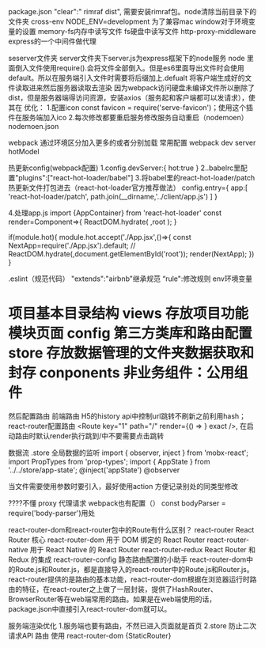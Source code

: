  package.json
 "clear":" rimraf dist", 需要安装rimraf包。node清除当前目录下的文件夹
cross-env NODE_ENV=development  为了兼容mac window对于环境变量的设置
 memory-fs内存中读写文件 fs硬盘中读写文件
http-proxy-middleware express的一个中间件做代理

seserver文件夹
 server文件夹下server.js为express框架下的node服务
 node 里面倒入文件使用require().会将文件全部倒入。但是es6里面导出文件时会使用default。所以在服务端引入文件时需要将后缀加上.defualt
 将客户端生成好的文件读取进来然后服务器读取去渲染
 因为webpack访问硬盘未编译文件所以删除了dist，但是服务器端得访问资源，安装axios（服务起和客户端都可以发请求），使其在
优化：
1.配置icon
const favicon = require('serve-favicon')；使用这个插件在服务端加入ico
2.每次修改都要重启服务修改服务自动重启（nodemoen）nodemoen.json



webpack
通过环境区分加入更多的或者分别加载
常用配置
webpack dev server
hotModel


热更新config(webpack配置)
1.config.devServer:{
    hot:true
}
2..babelrc里配置"plugins":["react-hot-loader/babel"]
3.将babel里的react-hot-loader/patch热更新文件打包进去（react-hot-loader官方推荐做法）
config.entry={
        app:[
            'react-hot-loader/patch',
            path.join(__dirname,'../client/app.js')
        ]
    }

4.处理app.js
import {AppContainer} from 'react-hot-loader'
const render=Component=>{
    ReactDOM.hydrate(
        <AppContainer>
            <Component/>
        </AppContainer>,root
    );
}

if(module.hot){
    module.hot.accept('./App.jsx',()=>{
        const NextApp=require('./App.jsx').default;
        // ReactDOM.hydrate(<NextApp/>,document.getElementById('root'));
        render(NextApp);
    })
}


.eslint（规范代码）
"extends":"airbnb"继承规范
“rule":修改规则
env环境变量



项目基本目录结构
views 存放项目功能模块页面
config 第三方类库和路由配置
store 存放数据管理的文件夹数据获取和封存
conponents 非业务组件：公用组件
===========================
然后配置路由
前端路由   H5的history api中控制url跳转不刷新之前利用hash；
react-router配置路由
 <Route key="1" path="/" render={() => <Redirect to="/" />}  exact />,  在启动路由时默认render执行<Redirect to="/" />跳到/中不要需要点击跳转

数据流
 .store
全局数据的监听
import { observer, inject } from 'mobx-react';
import PropTypes from 'prop-types';
import { AppState } from '../../store/app-state';
@inject('appState') @observer

当文件需要使用参数时要引入，最好使用action 方便记录别处的同类型修改


????不懂
proxy 代理请求 webpack也有配置（）
const bodyParser = require('body-parser')用处 





react-router-dom和react-router包中的Route有什么区别？
react-router React Router 核心
react-router-dom 用于 DOM 绑定的 React Router
react-router-native 用于 React Native 的 React Router
react-router-redux React Router 和 Redux 的集成
react-router-config 静态路由配置的小助手
react-router-dom中的Route.js和Router.js，都是直接导入的react-router中的Route.js和Router.js。react-router提供的是路由的基本功能，react-router-dom根据在浏览器运行时路由的特征，在react-router之上做了一层封装，提供了HashRouter、BrowserRouter等在web端常用的路由。如果是在web端使用的话，package.json中直接引入react-router-dom就可以。





服务端渲染优化
1.服务端也要有路由，不然已进入页面就是首页
2.store 防止二次请求API
路由 使用 react-router-dom {StaticRouter}
